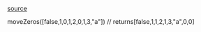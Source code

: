 [source](https://juejin.im/post/5ca09da7f265da30b773735e)

moveZeros([false,1,0,1,2,0,1,3,"a"]) // returns[false,1,1,2,1,3,"a",0,0]
